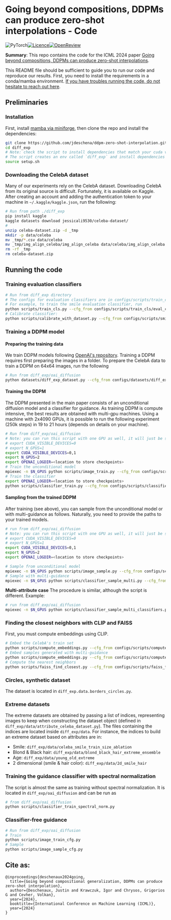 # Going beyond compositions, DDPMs can produce zero-shot interpolations - Code

![PyTorch](https://img.shields.io/badge/PyTorch-%23EE4C2C.svg?style=for-the-badge&logo=PyTorch&logoColor=white)[![Licence](https://img.shields.io/badge/MIT_License-lightgreen?style=for-the-badge)](./LICENSE)[![OpenReview](https://img.shields.io/badge/OpenReview-8C1B13?style=for-the-badge)](https://openreview.net/forum?id=1pj0Sk8GfP)

**Summary**: This repo contains the code for the ICML 2024 paper [Going beyond compositions, DDPMs can produce zero-shot interpolations](https://arxiv.org/abs/2405.19201).

This README file should be sufficient to guide you to run our code and reproduce our results. First, you need to install the requirements in a conda/mamba environment. [If you have troubles running the code, do not hesitate to reach out here](https://x.com/jdeschena).

## Preliminaries

### Installation
First, install [mamba via miniforge](https://github.com/conda-forge/miniforge?tab=readme-ov-file#miniforge3), then clone the repo and install the dependencies:
```bash
git clone https://github.com/jdeschena/ddpm-zero-shot-interpolation.git diff_exp
cd diff_exp
# Note: check the script to install dependencies that match your cuda version
# The script creates an env called `diff_exp` and install dependencies
source setup.sh  
```

### Downloading the CelebA dataset
Many of our experiments rely on the CelebA dataset. Downloading CelebA from its original source is difficult. Fortunately, it is available on Kaggle. After creating an account and adding the authentication token to your machine in `~/.kaggle/kaggle.json`, run the following:
```bash
# Run from path ./diff_exp
pip install kaggle 
kaggle datasets download jessicali9530/celeba-dataset/
# 
unzip celeba-dataset.zip -d _tmp
mkdir -p data/celeba
mv _tmp/*.csv data/celeba
mv _tmp/img_align_celeba/img_align_celeba data/celeba/img_align_celeba
rm -rf _tmp
rm celeba-dataset.zip
```


## Running the code

### Training evaluation classifiers
```bash
# Run from diff_exp directory
# The configs for evaluation classifiers are in configs/scripts/train_cls/eval_cls/
# For example, to train the smile evaluation classifier, run
python scripts/train_cls.py --cfg_from configs/scripts/train_cls/eval_cls/simple_smile_cls.yaml
# Calibrate classifier: 
python scripts/calibrate_with_dataset.py --cfg_from configs/scripts/smile_celeba.yaml
```

### Training a DDPM model

#### Preparing the training data
We train DDPM models following [OpenAI's repository](https://github.com/openai/improved-diffusion). Training a DDPM requires first preparing the images in a folder. To prepare the CelebA data to train a DDPM on 64x64 images, run the following
```bash
# Run from diff_exp/oai_diffusion
python datasets/diff_exp_dataset.py --cfg_from configs/datasets/diff_exp_dataset/smile_ablation_size/60k.yaml
```

#### Training the DDPM
The DDPM presented in the main paper consists of an unconditional diffusion model and a classifier for guidance. As training DDPM is compute intensive, the best results are obtained with multi-gpu machines. Using a machine with 2x4090 GPUs, it is possible to run the following experiment (250k steps) in 19 to 21 hours (depends on details on your machine).
```bash
# Run from diff_exp/oai_diffusion
# Note: you can run this script with one GPU as well, it will just be slower. In this case, use the commented exports:
# export CUDA_VISIBLE_DEVICES=0
# export N_GPUS=1
export CUDA_VISIBLE_DEVICES=0,1
export N_GPUS=2
export OPENAI_LOGDIR=<location to store checkpoints>
# Train the unconditional model
mpiexec -n $N_GPUS python scripts/image_train.py --cfg_from configs/scripts/image_train/smile_size_ablation/60k.yaml
# Train the classifier
export OPENAI_LOGDIR=<location to store checkpoints>
python scripts/classifier_train.py --cfg_from configs/scripts/classifier_train/smile_size_ablation/60k.yaml
```

#### Sampling from the trained DDPM
After training (see above), you can sample from the unconditional model or with multi-guidance as follows. Naturally, you need to provide the paths to your trained models.
```bash
# run from diff_exp/oai_diffusion
# Note: you can run this script with one GPU as well, it will just be slower. In this case, use the commented exports:
# export CUDA_VISIBLE_DEVICES=0
# export N_GPUS=1
export CUDA_VISIBLE_DEVICES=0,1
export N_GPUS=2
export OPENAI_LOGDIR=<location to store checkpoints>

# Sample from unconditional model
mpiexec -n $N_GPUS python scripts/image_sample.py --cfg_from configs/scripts/image_sample/smile_size_ablation/60k.yaml --model_path <path-to-uncond-model-trained-before>
# Sample with multi-guidance
mpiexec -n $N_GPUS python scripts/classifier_sample_multi.py --cfg_from configs/scripts/classifier_sample_multi/smile_data_size_ablation/60k.yaml --model_path <path-to-uncond-model-trained-before> --classifier_path <path-to-classifier-trained-before>
```

**Multi-attribute case**
The procedure is similar, although the script is different. Example:
```bash
# run from diff_exp/oai_diffusion
mpiexec -n $N_GPUS python scripts/classifier_sample_multi_classifiers.py --cfg_from configs/scripts/classifier_sample_multi_classifiers/2d_hair_age.yaml
```

### Finding the closest neighbors with CLIP and FAISS
First, you must compute embeddings using CLIP.
```bash
# Embed the CelebA's train set
python scripts/compute_embeddings.py --cfg_from configs/scripts/compute_embeddings/celeba_train.yaml
# Embed samples generated with multi-guidance
python scripts/compute_embeddings.py --cfg_from configs/scripts/compute_embeddings/smile_multi_35_35.yaml
# Compute the nearest neighbors
python scripts/faiss_find_closest.py --cfg_from configs/scripts/faiss_find_closest/celeba_vs_smile_35_35.yaml
```

### Circles, synthetic dataset
The dataset is located in `diff_exp.data.borders_circles.py`.

### Extreme datasets
The extreme datasets are obtained by passing a list of indices, representing images to keep when constructing the dataset object (defined in `diff_exp/data/attribute_celeba_dataset.py`). The files containing the indices are located inside `diff_exp/data`. For instance, the indices to build an extreme dataset based on attributes are in:
- Smile: `diff_exp/data/celeba_smile_train_size_ablation`
- Blond & Black hair: `diff_exp/data/blond_black_hair_extreme_ensemble`
- Age: `diff_exp/data/young_old_extreme`
- 2 dimensional (smile & hair color): `diff_exp/data/2d_smile_hair`


### Training the guidance classifier with spectral normalization
The script is almost the same as training without spectral normalization. It is located in `diff_exp/oai_diffusion` and can be run as 
```bash
# from diff_exp/oai_diffusion
python scripts/classifier_train_spectral_norm.py
```

### Classifier-free guidance
```bash
# Run from diff_exp/oai_diffusion
# Train
python scripts/image_train_cfg.py
# Sample
python scripts/image_sample_cfg.py
```


## Cite as:
```
@inproceedings{deschenaux2024going,
  title={Going beyond compositional generalization, DDPMs can produce zero-shot interpolation},
  author={Deschenaux, Justin and Krawczuk, Igor and Chrysos, Grigorios G and Cevher, Volkan},
  year={2024},
  booktitle={International Conference on Machine Learning (ICML)},
  year={2024}
}
```
